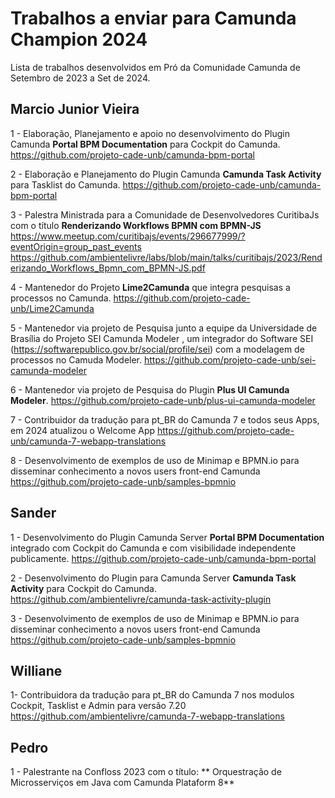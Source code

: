 # Trabalhos a enviar para Camunda Champion 2024
Lista de trabalhos desenvolvidos em Pró da Comunidade Camunda  de Setembro de 2023 a Set de 2024.

## Marcio Junior Vieira

1 - Elaboração, Planejamento e apoio no desenvolvimento do Plugin Camunda **Portal BPM Documentation** para Cockpit do Camunda.
https://github.com/projeto-cade-unb/camunda-bpm-portal 

2 - Elaboração e Planejamento do Plugin Camunda **Camunda Task Activity** para Tasklist do Camunda.
https://github.com/projeto-cade-unb/camunda-bpm-portal

3 - Palestra Ministrada para a Comunidade de Desenvolvedores CuritibaJs com o título **Renderizando Workflows BPMN com BPMN-JS**
https://www.meetup.com/curitibajs/events/296677999/?eventOrigin=group_past_events
https://github.com/ambientelivre/labs/blob/main/talks/curitibajs/2023/Renderizando_Workflows_Bpmn_com_BPMN-JS.pdf


4 - Mantenedor do Projeto **Lime2Camunda** que integra pesquisas a processos no Camunda.
https://github.com/projeto-cade-unb/Lime2Camunda

5 - Mantenedor via projeto de Pesquisa junto a equipe da Universidade de Brasília do Projeto SEI Camunda Modeler , um integrador do Software SEI (https://softwarepublico.gov.br/social/profile/sei) com a modelagem de processos no Camuda Modeler.
https://github.com/projeto-cade-unb/sei-camunda-modeler

6 - Mantenedor via projeto de Pesquisa do Plugin **Plus UI Camunda Modeler**.
https://github.com/projeto-cade-unb/plus-ui-camunda-modeler

7 - Contribuidor da tradução para pt_BR do Camunda 7 e todos seus Apps, em 2024 atualizou o Welcome App
https://github.com/projeto-cade-unb/camunda-7-webapp-translations

8 - Desenvolvimento de exemplos de uso de Minimap e BPMN.io para disseminar conhecimento a novos users front-end Camunda 
https://github.com/projeto-cade-unb/samples-bpmnio


## Sander
1 - Desenvolvimento do Plugin Camunda Server **Portal BPM Documentation** integrado com Cockpit do Camunda e com visibilidade independente publicamente.
https://github.com/projeto-cade-unb/camunda-bpm-portal

2 - Desenvolvimento do Plugin para Camunda Server **Camunda Task Activity** para Cockpit do Camunda.
https://github.com/ambientelivre/camunda-task-activity-plugin

3 - Desenvolvimento de exemplos de uso de Minimap e BPMN.io para disseminar conhecimento a novos users front-end Camunda 
https://github.com/projeto-cade-unb/samples-bpmnio

## Williane 

1- Contribuidora da tradução para pt_BR do Camunda 7 nos modulos Cockpit, Tasklist e Admin para versão 7.20 
https://github.com/ambientelivre/camunda-7-webapp-translations


## Pedro

1 - Palestrante na Confloss 2023 com o título: ** Orquestração de Microsserviços em Java com Camunda Plataform 8**
